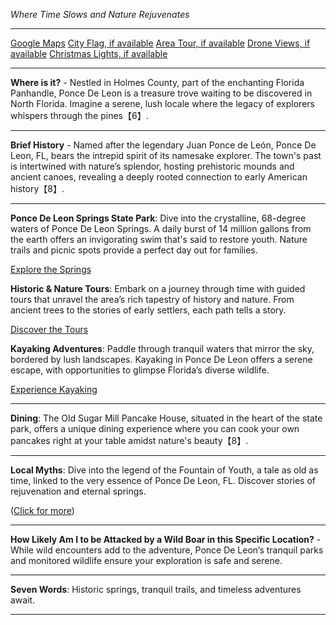 *Where Time Slows and Nature Rejuvenates*

---

[Google Maps](https://www.google.com/maps/place/Ponce+De+Leon+FL/data=!3m1!1e3)
[City Flag, if available](https://www.google.com/search?tbm=isch&q=Ponce+De+Leon+FL+Flag+Picture)
[Area Tour, if available](https://www.youtube.com/results?search_query=Ponce+De+Leon+FL+4k+tour)
[Drone Views, if available](https://www.youtube.com/results?search_query=Ponce+De+Leon+FL+4k+drone)
[Christmas Lights, if available](https://www.youtube.com/results?search_query=Ponce+De+Leon+FL+christmas+lights&sp=CAI%253D)

---

**Where is it?** - Nestled in Holmes County, part of the enchanting Florida Panhandle, Ponce De Leon is a treasure trove waiting to be discovered in North Florida. Imagine a serene, lush locale where the legacy of explorers whispers through the pines【6】.

---

**Brief History** - Named after the legendary Juan Ponce de León, Ponce De Leon, FL, bears the intrepid spirit of its namesake explorer. The town's past is intertwined with nature’s splendor, hosting prehistoric mounds and ancient canoes, revealing a deeply rooted connection to early American history【8】.

---

**Ponce De Leon Springs State Park**: Dive into the crystalline, 68-degree waters of Ponce De Leon Springs. A daily burst of 14 million gallons from the earth offers an invigorating swim that's said to restore youth. Nature trails and picnic spots provide a perfect day out for families.

  [Explore the Springs](https://www.youtube.com/results?search_query=Ponce+De+Leon+FL+Springs+State+Park)

**Historic & Nature Tours**: Embark on a journey through time with guided tours that unravel the area’s rich tapestry of history and nature. From ancient trees to the stories of early settlers, each path tells a story.

  [Discover the Tours](https://www.youtube.com/results?search_query=Ponce+De+Leon+FL+history+nature+tour)

**Kayaking Adventures**: Paddle through tranquil waters that mirror the sky, bordered by lush landscapes. Kayaking in Ponce De Leon offers a serene escape, with opportunities to glimpse Florida’s diverse wildlife.

  [Experience Kayaking](https://www.youtube.com/results?search_query=Ponce+De+Leon+FL+kayaking)

---

**Dining**: The Old Sugar Mill Pancake House, situated in the heart of the state park, offers a unique dining experience where you can cook your own pancakes right at your table amidst nature's beauty【8】.

---

**Local Myths**: Dive into the legend of the Fountain of Youth, a tale as old as time, linked to the very essence of Ponce De Leon, FL. Discover stories of rejuvenation and eternal springs.

  ([Click for more](https://www.google.com/search?q=Ponce+De+Leon+FL+Fountain+of+Youth))

---

**How Likely Am I to be Attacked by a Wild Boar in this Specific Location?** - While wild encounters add to the adventure, Ponce De Leon’s tranquil parks and monitored wildlife ensure your exploration is safe and serene.

---

**Seven Words**: Historic springs, tranquil trails, and timeless adventures await.

---